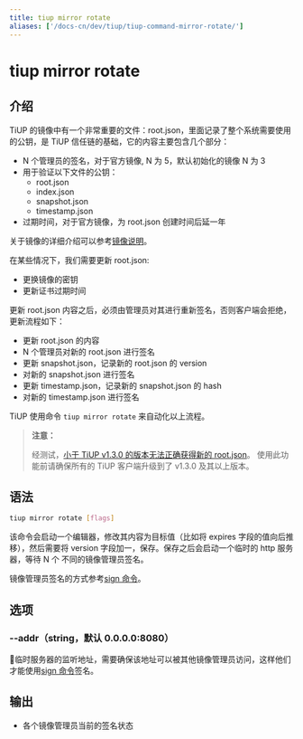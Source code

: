 ```yaml
---
title: tiup mirror rotate
aliases: ['/docs-cn/dev/tiup/tiup-command-mirror-rotate/']
---
```


# tiup mirror rotate

## 介绍

TiUP 的镜像中有一个非常重要的文件：root.json，里面记录了整个系统需要使用的公钥，是 TiUP 信任链的基础，它的内容主要包含几个部分：

- N 个管理员的签名，对于官方镜像,  N 为 5，默认初始化的镜像 N 为 3
- 用于验证以下文件的公钥：
  - root.json
  - index.json
  - snapshot.json
  - timestamp.json
- 过期时间，对于官方镜像，为 root.json 创建时间后延一年

关于镜像的详细介绍可以参考[镜像说明](/tiup/tiup-mirror-reference.md)。

在某些情况下，我们需要更新 root.json:

- 更换镜像的密钥
- 更新证书过期时间

更新 root.json 内容之后，必须由管理员对其进行重新签名，否则客户端会拒绝，更新流程如下：

- 更新 root.json 的内容
- N 个管理员对新的 root.json 进行签名
- 更新 snapshot.json，记录新的 root.json 的 version
- 对新的 snapshot.json 进行签名
- 更新 timestamp.json，记录新的 snapshot.json 的 hash
- 对新的 timestamp.json 进行签名

TiUP 使用命令 `tiup mirror rotate` 来自动化以上流程。

> **注意：**
>
> 经测试，[小于 TiUP v1.3.0 的版本无法正确获得新的 root.json](https://github.com/pingcap/tiup/issues/983)。
> 使用此功能前请确保所有的 TiUP 客户端升级到了 v1.3.0 及其以上版本。

## 语法

```sh
tiup mirror rotate [flags]
```

该命令会启动一个编辑器，修改其内容为目标值（比如将 expires 字段的值向后推移），然后需要将 version 字段加一，保存。保存之后会启动一个临时的 http 服务器，等待 N 个 不同的镜像管理员签名。

镜像管理员签名的方式参考[sign 命令](/tiup/tiup-command-mirror-sign.md)。

## 选项

### --addr（string，默认 0.0.0.0:8080）

临时服务器的监听地址，需要确保该地址可以被其他镜像管理员访问，这样他们才能使用[sign 命令](/tiup/tiup-command-mirror-sign.md)签名。

## 输出

- 各个镜像管理员当前的签名状态